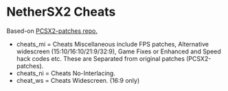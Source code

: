 # NetherSX2 Cheats

Based-on <a href="https://github.com/PCSX2/pcsx2_patches"> PCSX2-patches repo. </a>

- cheats_mi = Cheats Miscellaneous include FPS patches, Alternative widescreen (15:10/16:10/21:9/32:9), Game Fixes or Enhanced and Speed hack codes etc. These are Separated from original patches (PCSX2-patches).
- cheats_ni = Cheats No-Interlacing.
- cheat_ws = Cheats Widescreen. (16:9 only)
